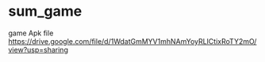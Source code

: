 # sum_game
game
Apk file
https://drive.google.com/file/d/1WdatGmMYV1mhNAmYoyRLICtixRoTY2mO/view?usp=sharing
